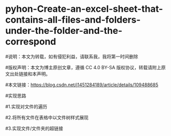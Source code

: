 # pyhon-Create-an-excel-sheet-that-contains-all-files-and-folders-under-the-folder-and-the-correspond  
#说明：本文为转载，如有侵犯利益，请联系我，我将第一时间删除

#版权声明：本文为博主原创文章，遵循 CC 4.0 BY-SA 版权协议，转载请附上原文出处链接和本声明。

#本文链接：https://blog.csdn.net/j1451284189/article/details/109488685

#实现思路

#1.实现对文件的遍历  

#2.将所有文件在表格中以文件树样式展现

#3.实现文件/文件夹的超链接
